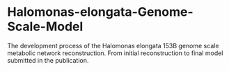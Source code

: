 # Halomonas-elongata-Genome-Scale-Model
The development process of the Halomonas elongata 153B genome scale metabolic network reconstruction. From initial reconstruction to final model submitted in the publication. 

